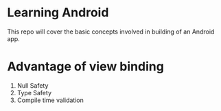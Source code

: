 # Learning Android
This repo will cover the basic concepts involved in building of an Android app.

# Advantage of view binding
1. Null Safety
2. Type Safety
3. Compile time validation
